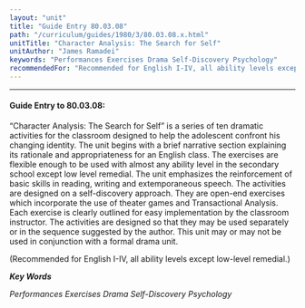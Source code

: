 ```yaml
---
layout: "unit"
title: "Guide Entry 80.03.08"
path: "/curriculum/guides/1980/3/80.03.08.x.html"
unitTitle: "Character Analysis: The Search for Self"
unitAuthor: "James Ramadei"
keywords: "Performances Exercises Drama Self-Discovery Psychology"
recommendedFor: "Recommended for English I-IV, all ability levels except low-level remedial."
---
```

<body>
<hr/>
<h4>
Guide Entry to 80.03.08:
</h4>
“Character Analysis: The Search for Self” is a series of ten dramatic activities for the classroom designed to help the adolescent confront his changing identity.  The unit begins with a brief narrative section explaining its rationale and appropriateness for an English class. The exercises are flexible enough to be used with almost any ability level in the secondary school except low level remedial.  The unit emphasizes the reinforcement of basic skills in reading, writing and extemporaneous speech.  The activities are designed on a self-discovery approach.  They are open-end exercises which incorporate the use of theater games and Transactional Analysis.  Each exercise is clearly outlined for easy implementation by the classroom instructor.  The activities are designed so that they may be used separately or in the sequence suggested by the author.  This unit may or may not be used in conjunction with a formal drama unit.
<p>
(Recommended for English I-IV, all ability levels except low-level remedial.)
</p>
<p>
<b>
<i>
Key Words
</i>
</b>
<br/>
</p>
<p>
<i>
Performances Exercises Drama Self-Discovery Psychology
</i>
</p>
</body>
